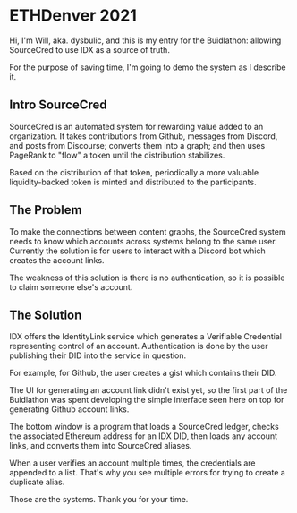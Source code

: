 # ETHDenver 2021

Hi, I'm Will, aka. dysbulic, and this is my entry for the Buidlathon: allowing SourceCred to use IDX as a source of truth.

For the purpose of saving time, I'm going to demo the system as I describe it.

## Intro SourceCred

SourceCred is an automated system for rewarding value added to an organization. It takes contributions from Github, messages from Discord, and posts from Discourse; converts them into a graph; and then uses PageRank to "flow" a token until the distribution stabilizes.

Based on the distribution of that token, periodically a more valuable liquidity-backed token is minted and distributed to the participants.

## 

## The Problem

To make the connections between content graphs, the SourceCred system needs to know which accounts across systems belong to the same user. Currently the solution is for users to interact with a Discord bot which creates the account links.

The weakness of this solution is there is no authentication, so it is possible to claim someone else's account.

## The Solution

IDX offers the IdentityLink service which generates a Verifiable Credential representing control of an account. Authentication is done by the user publishing their DID into the service in question.

For example, for Github, the user creates a gist which contains their DID.

The UI for generating an account link didn't exist yet, so the first part of the Buidlathon was spent developing the simple interface seen here on top for generating Github account links.

The bottom window is a program that loads a SourceCred ledger, checks the associated Ethereum address for an IDX DID, then loads any account links, and converts them into SourceCred aliases.

When a user verifies an account multiple times, the credentials are appended to a list. That's why you see multiple errors for trying to create a duplicate alias.

Those are the systems. Thank you for your time.